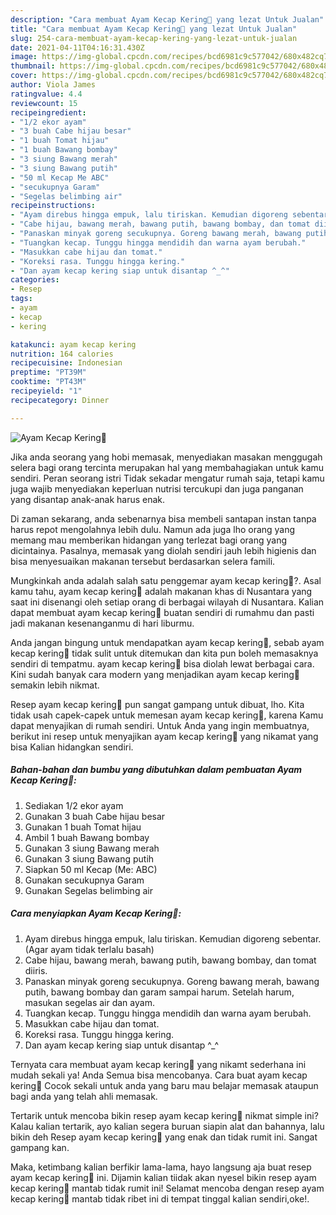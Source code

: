 ```yaml
---
description: "Cara membuat Ayam Kecap Kering🍗 yang lezat Untuk Jualan"
title: "Cara membuat Ayam Kecap Kering🍗 yang lezat Untuk Jualan"
slug: 254-cara-membuat-ayam-kecap-kering-yang-lezat-untuk-jualan
date: 2021-04-11T04:16:31.430Z
image: https://img-global.cpcdn.com/recipes/bcd6981c9c577042/680x482cq70/ayam-kecap-kering🍗-foto-resep-utama.jpg
thumbnail: https://img-global.cpcdn.com/recipes/bcd6981c9c577042/680x482cq70/ayam-kecap-kering🍗-foto-resep-utama.jpg
cover: https://img-global.cpcdn.com/recipes/bcd6981c9c577042/680x482cq70/ayam-kecap-kering🍗-foto-resep-utama.jpg
author: Viola James
ratingvalue: 4.4
reviewcount: 15
recipeingredient:
- "1/2 ekor ayam"
- "3 buah Cabe hijau besar"
- "1 buah Tomat hijau"
- "1 buah Bawang bombay"
- "3 siung Bawang merah"
- "3 siung Bawang putih"
- "50 ml Kecap Me ABC"
- "secukupnya Garam"
- "Segelas belimbing air"
recipeinstructions:
- "Ayam direbus hingga empuk, lalu tiriskan. Kemudian digoreng sebentar. (Agar ayam tidak terlalu basah)"
- "Cabe hijau, bawang merah, bawang putih, bawang bombay, dan tomat diiris."
- "Panaskan minyak goreng secukupnya. Goreng bawang merah, bawang putih, bawang bombay dan garam sampai harum. Setelah harum, masukan segelas air dan ayam."
- "Tuangkan kecap. Tunggu hingga mendidih dan warna ayam berubah."
- "Masukkan cabe hijau dan tomat."
- "Koreksi rasa. Tunggu hingga kering."
- "Dan ayam kecap kering siap untuk disantap ^_^"
categories:
- Resep
tags:
- ayam
- kecap
- kering

katakunci: ayam kecap kering 
nutrition: 164 calories
recipecuisine: Indonesian
preptime: "PT39M"
cooktime: "PT43M"
recipeyield: "1"
recipecategory: Dinner

---
```



![Ayam Kecap Kering🍗](https://img-global.cpcdn.com/recipes/bcd6981c9c577042/680x482cq70/ayam-kecap-kering🍗-foto-resep-utama.jpg)

Jika anda seorang yang hobi memasak, menyediakan masakan menggugah selera bagi orang tercinta merupakan hal yang membahagiakan untuk kamu sendiri. Peran seorang istri Tidak sekadar mengatur rumah saja, tetapi kamu juga wajib menyediakan keperluan nutrisi tercukupi dan juga panganan yang disantap anak-anak harus enak.

Di zaman  sekarang, anda sebenarnya bisa membeli santapan instan tanpa harus repot mengolahnya lebih dulu. Namun ada juga lho orang yang memang mau memberikan hidangan yang terlezat bagi orang yang dicintainya. Pasalnya, memasak yang diolah sendiri jauh lebih higienis dan bisa menyesuaikan makanan tersebut berdasarkan selera famili. 



Mungkinkah anda adalah salah satu penggemar ayam kecap kering🍗?. Asal kamu tahu, ayam kecap kering🍗 adalah makanan khas di Nusantara yang saat ini disenangi oleh setiap orang di berbagai wilayah di Nusantara. Kalian dapat membuat ayam kecap kering🍗 buatan sendiri di rumahmu dan pasti jadi makanan kesenanganmu di hari liburmu.

Anda jangan bingung untuk mendapatkan ayam kecap kering🍗, sebab ayam kecap kering🍗 tidak sulit untuk ditemukan dan kita pun boleh memasaknya sendiri di tempatmu. ayam kecap kering🍗 bisa diolah lewat berbagai cara. Kini sudah banyak cara modern yang menjadikan ayam kecap kering🍗 semakin lebih nikmat.

Resep ayam kecap kering🍗 pun sangat gampang untuk dibuat, lho. Kita tidak usah capek-capek untuk memesan ayam kecap kering🍗, karena Kamu dapat menyajikan di rumah sendiri. Untuk Anda yang ingin membuatnya, berikut ini resep untuk menyajikan ayam kecap kering🍗 yang nikamat yang bisa Kalian hidangkan sendiri.

<!--inarticleads1-->

##### Bahan-bahan dan bumbu yang dibutuhkan dalam pembuatan Ayam Kecap Kering🍗:

1. Sediakan 1/2 ekor ayam
1. Gunakan 3 buah Cabe hijau besar
1. Gunakan 1 buah Tomat hijau
1. Ambil 1 buah Bawang bombay
1. Gunakan 3 siung Bawang merah
1. Gunakan 3 siung Bawang putih
1. Siapkan 50 ml Kecap (Me: ABC)
1. Gunakan secukupnya Garam
1. Gunakan Segelas belimbing air




<!--inarticleads2-->

##### Cara menyiapkan Ayam Kecap Kering🍗:

1. Ayam direbus hingga empuk, lalu tiriskan. Kemudian digoreng sebentar. (Agar ayam tidak terlalu basah)
1. Cabe hijau, bawang merah, bawang putih, bawang bombay, dan tomat diiris.
1. Panaskan minyak goreng secukupnya. Goreng bawang merah, bawang putih, bawang bombay dan garam sampai harum. Setelah harum, masukan segelas air dan ayam.
1. Tuangkan kecap. Tunggu hingga mendidih dan warna ayam berubah.
1. Masukkan cabe hijau dan tomat.
1. Koreksi rasa. Tunggu hingga kering.
1. Dan ayam kecap kering siap untuk disantap ^_^




Ternyata cara membuat ayam kecap kering🍗 yang nikamt sederhana ini mudah sekali ya! Anda Semua bisa mencobanya. Cara buat ayam kecap kering🍗 Cocok sekali untuk anda yang baru mau belajar memasak ataupun bagi anda yang telah ahli memasak.

Tertarik untuk mencoba bikin resep ayam kecap kering🍗 nikmat simple ini? Kalau kalian tertarik, ayo kalian segera buruan siapin alat dan bahannya, lalu bikin deh Resep ayam kecap kering🍗 yang enak dan tidak rumit ini. Sangat gampang kan. 

Maka, ketimbang kalian berfikir lama-lama, hayo langsung aja buat resep ayam kecap kering🍗 ini. Dijamin kalian tiidak akan nyesel bikin resep ayam kecap kering🍗 mantab tidak rumit ini! Selamat mencoba dengan resep ayam kecap kering🍗 mantab tidak ribet ini di tempat tinggal kalian sendiri,oke!.

